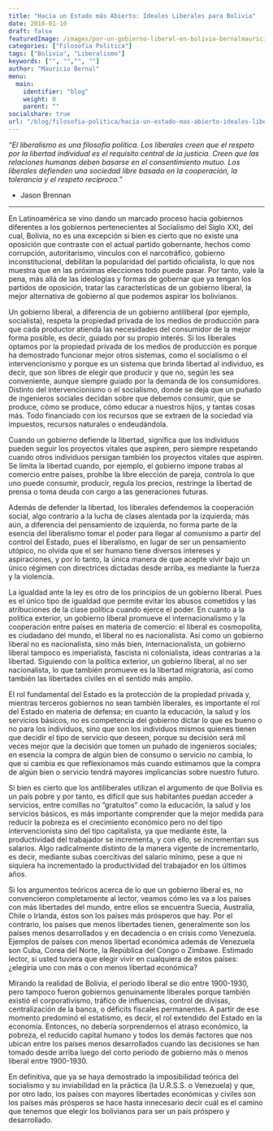 ```yaml
---
title: "Hacia un Estado más Abierto: Ideales Liberales para Bolivia"
date: 2018-01-10
draft: false
featuredImage: /images/por-un-gobierno-liberal-en-bolivia-bernalmauricio.jpg
categories: ["Filosofia Politica"]
tags: ["Bolivia", "Liberalismo"]
keywords: ["", "","", ""]
author: "Mauricio Bernal"
menu:
  main:
    identifier: "blog"
    weight: 0 
    parent: ""
socialshare: true
url: "/blog/filosofia-politica/hacia-un-estado-mas-abierto-ideales-liberales-para-bolivia/"
---
```


*“El liberalismo es una filosofía política. Los liberales creen que el respeto por la libertad individual es el requisito central de la justicia. Creen que las relaciones humanas deben basarse en el consentimiento mutuo. Los liberales defienden una sociedad libre basada en la cooperación, la tolerancia y el respeto recíproco.”*

- Jason Brennan

--- 

En Latinoamérica se vino dando un marcado proceso hacia gobiernos diferentes a los gobiernos pertenecientes al Socialismo del Siglo XXI, del cual, Bolivia, no es una excepción si bien es cierto que no existe una oposición que contraste con el actual partido gobernante, hechos como corrupción, autoritarismo, vínculos con el narcotráfico, gobierno inconstitucional, debilitan la popularidad del partido oficialista, lo que nos muestra que en las próximas elecciones todo puede pasar. Por tanto, vale la pena, más allá de las ideologías y formas de gobernar que ya tengan los partidos de oposición, tratar las características de un gobierno liberal, la mejor alternativa de gobierno al que podemos aspirar los bolivianos.

Un gobierno liberal, a diferencia de un gobierno antiliberal (por ejemplo, socialista), respeta la propiedad privada de los medios de producción para que cada productor atienda las necesidades del consumidor de la mejor forma posible, es decir, guiado por su propio interés. Si los liberales optamos por la propiedad privada de los medios de producción es porque ha demostrado funcionar mejor otros sistemas, como el socialismo o el intervencionismo y porque es un sistema que brinda libertad al individuo, es decir, que son libres de elegir que producir y que no, según les sea conveniente, aunque siempre guiado por la demanda de los consumidores. Distinto del intervencionismo o el socialismo, donde se deja que un puñado de ingenieros sociales decidan sobre que debemos consumir, que se produce, cómo se produce, cómo educar a nuestros hijos, y tantas cosas más. Todo financiado con los recursos que se extraen de la sociedad vía impuestos, recursos naturales o endeudándola.

Cuando un gobierno defiende la libertad, significa que los individuos pueden seguir los proyectos vitales que aspiren, pero siempre respetando cuando otros individuos persigan también los proyectos vitales que aspiren. Se limita la libertad cuando, por ejemplo, el gobierno impone trabas al comercio entre países, prohíbe la libre elección de pareja, controla lo que uno puede consumir, producir, regula los precios, restringe la libertad de prensa o toma deuda con cargo a las generaciones futuras.

Además de defender la libertad, los liberales defendemos la cooperación social, algo contrario a la lucha de clases alentada por la izquierda; más aún, a diferencia del pensamiento de izquierda, no forma parte de la esencia del liberalismo tomar el poder para llegar al comunismo a partir del control del Estado, pues el liberalismo, en lugar de ser un pensamiento utópico, no olvida que el ser humano tiene diversos intereses y aspiraciones, y por lo tanto, la única manera de que acepte vivir bajo un único régimen con directrices dictadas desde arriba, es mediante la fuerza y la violencia.

La igualdad ante la ley es otro de los principios de un gobierno liberal. Pues es el único tipo de igualdad que permite evitar los abusos cometidos y las atribuciones de la clase política cuando ejerce el poder. En cuanto a la política exterior, un gobierno liberal promueve el internacionalismo y la cooperación entre países en materia de comercio: el liberal es cosmopolita, es ciudadano del mundo, el liberal no es nacionalista. Así como un gobierno liberal no es nacionalista, sino más bien, internacionalista, un gobierno liberal tampoco es imperialista, fascista ni colonialista, ideas contrarias a la libertad. Siguiendo con la política exterior, un gobierno liberal, al no ser nacionalista, lo que también promueve es la libertad migratoria, así como también las libertades civiles en el sentido más amplio.

El rol fundamental del Estado es la protección de la propiedad privada y, mientras terceros gobiernos no sean también liberales, es importante el rol del Estado en materia de defensa; en cuanto la educación, la salud y los servicios básicos, no es competencia del gobierno dictar lo que es bueno o no para los individuos, sino que son los individuos mismos quienes tienen que decidir el tipo de servicio que deseen, porque su decisión será mil veces mejor que la decisión que tomen un puñado de ingenieros sociales; en esencia la compra de algún bien de consumo o servicio no cambia, lo que sí cambia es que reflexionamos más cuando estimamos que la compra de algún bien o servicio tendrá mayores implicancias sobre nuestro futuro.

Si bien es cierto que los antiliberales utilizan el argumento de que Bolivia es un país pobre y por tanto, es difícil que sus habitantes puedan acceder a servicios, entre comillas no “gratuitos” como la educación, la salud y los servicios básicos, es más importante comprender que la mejor medida para reducir la pobreza es el crecimiento económico pero no del tipo intervencionista sino del tipo capitalista, ya que mediante éste, la productividad del trabajador se incrementa, y con ello, se incrementan sus salarios. Algo radicalmente distinto de la manera vigente de incrementarlo, es decir, mediante subas coercitivas del salario mínimo, pese a que ni siquiera ha incrementado la productividad del trabajador en los últimos años.

Si los argumentos teóricos acerca de lo que un gobierno liberal es, no convencieron completamente al lector, veamos cómo les va a los países con más libertades del mundo, entre ellos se encuentra Suecia, Australia, Chile o Irlanda, éstos son los países más prósperos que hay. Por el contrario, los países que menos libertades tienen, generalmente son los países menos desarrollados y en decadencia o en crisis como Venezuela. Ejemplos de países con menos libertad económica además de Venezuela son Cuba, Corea del Norte, la República del Congo o Zimbawe. Estimado lector, si usted tuviera que elegir vivir en cualquiera de estos países: ¿elegiría uno con más o con menos libertad económica?

Mirando la realidad de Bolivia, el periodo liberal se dio entre 1900-1930, pero tampoco fueron gobiernos genuinamente liberales porque también existió el corporativismo, tráfico de influencias, control de divisas, centralización de la banca, o déficits fiscales permanentes. A partir de ese momento predominó el estatismo, es decir, el rol extendido del Estado en la economía. Entonces, no debería sorprendernos el atraso económico, la pobreza, el reducido capital humano y todos los demás factores que nos ubican entre los países menos desarrollados cuando las decisiones se han tomado desde arriba luego del corto periodo de gobierno más o menos liberal entre 1900-1930.

En definitiva, que ya se haya demostrado la imposibilidad teórica del socialismo y su inviabilidad en la práctica (la U.R.S.S. o Venezuela) y que, por otro lado, los países con mayores libertades económicas y civiles son los países más prósperos se hace hasta innecesario decir cuál es el camino que tenemos que elegir los bolivianos para ser un país próspero y desarrollado.
